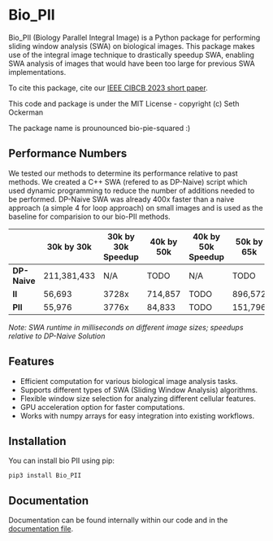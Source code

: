 # Bio_PII

Bio_PII (Biology Parallel Integral Image) is a Python package for performing sliding window analysis (SWA) on biological images. This package makes use of the integral image technique to drastically speedup SWA, enabling SWA analysis of images that would have been too large for previous SWA implementations. 

To cite this package, cite our [IEEE CIBCB 2023 short paper](TODO). 


This code and package is under the MIT License - copyright (c) Seth Ockerman

The package name is prounounced bio-pie-squared :)

## Performance Numbers
We tested our methods to determine its performance relative to past methods. We created a C++ SWA (refered to as DP-Naive) script which used dynamic programming to reduce the number of additions needed to be performed. DP-Naive SWA was already 400x faster than a naive approach (a simple 4 for loop approach) on small images and is used as the baseline for comparision to our bio-PII methods. 

|                   | 30k by 30k | 30k by 30k Speedup | 40k by 50k | 40k by 50k Speedup | 50k by 65k | 50k by 60k Speedup |
|-------------------|------------|--------------------|------------|--------------------|------------|--------------------|
| **DP-Naive**      | 211,381,433| N/A                | TODO       | N/A                | TODO       | N/A                |
| **II**            | 56,693     | 3728x              | 714,857    | TODO               | 896,572    | TODO               |
| **PII**           | 55,976     | 3776x              | 84,833     | TODO               | 151,796    | TODO               |

*Note: SWA runtime in milliseconds on different image sizes; speedups relative to DP-Naive Solution*


## Features

- Efficient computation for various biological image analysis tasks.
- Supports different types of SWA (Sliding Window Analysis) algorithms.
- Flexible window size selection for analyzing different cellular features.
- GPU acceleration option for faster computations.
- Works with numpy arrays for easy integration into existing workflows.

## Installation

You can install bio PII using pip:

``` pip3 install Bio_PII ```

## Documentation
Documentation can be found internally within our code and in the [documentation file](./documentation.md).  
